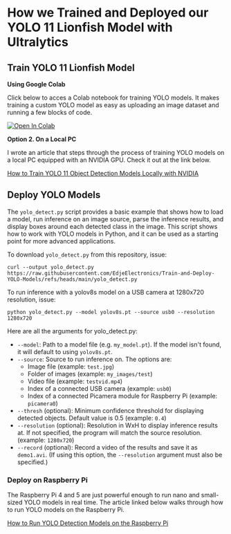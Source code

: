 # How we Trained and Deployed our YOLO 11 Lionfish Model with Ultralytics

## Train YOLO 11 Lionfish Model

**Using Google Colab**

Click below to acces a Colab notebook for training YOLO models. It makes training a custom YOLO model as easy as uploading an image dataset and running a few blocks of code.

<a href="https://colab.research.google.com/drive/1ta7Jk7PvaOVE6mltfC6T6mlOvgwj5WT7?usp=sharing" target="_parent"><img src="https://colab.research.google.com/assets/colab-badge.svg" alt="Open In Colab"/></a>

**Option 2. On a Local PC**

I wrote an article that steps through the process of training YOLO models on a local PC equipped with an NVIDIA GPU. Check it out at the link below.

[How to Train YOLO 11 Object Detection Models Locally with NVIDIA](https://www.ejtech.io/learn/train-yolo-models)


## Deploy YOLO Models
The `yolo_detect.py` script provides a basic example that shows how to load a model, run inference on an image source, parse the inference results, and display boxes around each detected class in the image. This script shows how to work with YOLO models in Python, and it can be used as a starting point for more advanced applications. 

To download `yolo_detect.py` from this repository, issue: 

```
curl --output yolo_detect.py https://raw.githubusercontent.com/EdjeElectronics/Train-and-Deploy-YOLO-Models/refs/heads/main/yolo_detect.py
```

To run inference with a yolov8s model on a USB camera at 1280x720 resolution, issue:

```
python yolo_detect.py --model yolov8s.pt --source usb0 --resolution 1280x720
```

Here are all the arguments for yolo_detect.py:

- `--model`: Path to a model file (e.g. `my_model.pt`). If the model isn't found, it will default to using `yolov8s.pt`.
- `--source`: Source to run inference on. The options are:
    - Image file (example: `test.jpg`)
    - Folder of images (example: `my_images/test`)
    - Video file (example: `testvid.mp4`)
    - Index of a connected USB camera (example: `usb0`)
    - Index of a connected Picamera module for Raspberry Pi (example: `picamera0`)
- `--thresh` (optional): Minimum confidence threshold for displaying detected objects. Default value is 0.5 (example: `0.4`)
- `--resolution` (optional): Resolution in WxH to display inference results at. If not specified, the program will match the source resolution. (example: `1280x720`)
- `--record` (optional): Record a video of the results and save it as `demo1.avi`. (If using this option, the `--resolution` argument must also be specified.)

### Deploy on Raspberry Pi
The Raspberry Pi 4 and 5 are just powerful enough to run nano and small-sized YOLO models in real time. The article linked below walks through how to run YOLO models on the Raspberry Pi.

[How to Run YOLO Detection Models on the Raspberry Pi](https://www.ejtech.io/learn/yolo-on-raspberry-pi)
